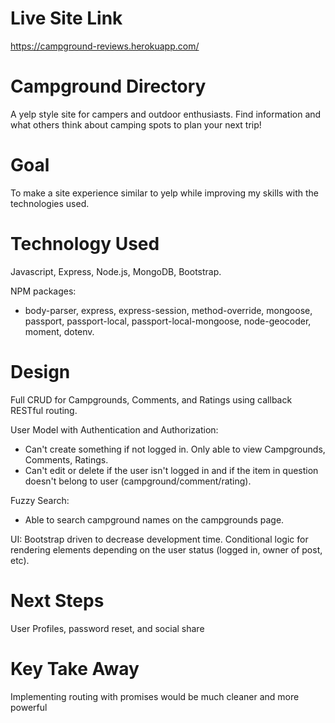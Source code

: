 # Live Site Link

https://campground-reviews.herokuapp.com/

# Campground Directory

A yelp style site for campers and outdoor enthusiasts. Find information and what others think about camping spots to plan your next trip!

# Goal

To make a site experience similar to yelp while improving my skills with the technologies used.

# Technology Used

Javascript, Express, Node.js, MongoDB, Bootstrap.

NPM packages:

- body-parser, express, express-session, method-override, mongoose, passport, passport-local, passport-local-mongoose, node-geocoder, moment, dotenv.

# Design

Full CRUD for Campgrounds, Comments, and Ratings using callback RESTful routing.

User Model with Authentication and Authorization:

- Can't create something if not logged in. Only able to view Campgrounds, Comments, Ratings.
- Can't edit or delete if the user isn't logged in and if the item in question doesn't belong to user (campground/comment/rating).

Fuzzy Search:

- Able to search campground names on the campgrounds page.

UI: Bootstrap driven to decrease development time. Conditional logic for rendering elements depending on the user status (logged in, owner of post, etc).

# Next Steps

User Profiles, password reset, and social share

# Key Take Away
Implementing routing with promises would be much cleaner and more powerful
